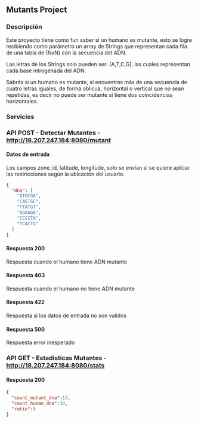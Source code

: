 ## Mutants Project

### Descripción
Este proyecto tiene como fun saber si un humano es mutante, esto se logre recibiendo
como parámetro un array de Strings que representan cada fila de una tabla de (NxN) con 
la secuencia del ADN. 

Las letras de los Strings solo pueden ser:
(A,T,C,G), las cuales representan cada base nitrogenada del ADN.

Sabrás si un humano es mutante, si encuentras más de una secuencia de cuatro letras
iguales, de forma oblicua, horizontal o vertical que no sean repetidas, es decir no puede ser
mutante si tiene dos coincidencias horizontales.

### Servicios

### API POST - Detectar Mutantes - http://18.207.247.184:8080/mutant

#### Datos de entrada
Los campos zone_id, latitude, longitude, solo se envian si se quiere aplicar las restricciones
según la ubicación del usuario.

```json
{
  "dna": [
    "ATGCGA",
    "CAGTGC",
    "TTATGT",
    "AGAAGG",
    "CCCCTA",
    "TCACTG"
  ]
}
```

#### Respuesta 200
Respuesta cuando el humano tiene ADN mutante

#### Respuesta 403
Respuesta cuando el humano no tiene ADN mutante

#### Respuesta 422
Respuesta si los datos de entrada no son validos

#### Respuesta 500
Respuesta error inesperado

### API GET - Estadisticas Mutantes - http://18.207.247.184:8080/stats

#### Respuesta 200

```json
{
  "count_mutant_dna":13,
  "count_human_dna":30,
  "ratio":0
}
```
